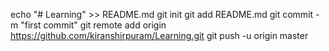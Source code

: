 echo "# Learning" >> README.md
git init
git add README.md
git commit -m "first commit"
git remote add origin https://github.com/kiranshirpuram/Learning.git
git push -u origin master
